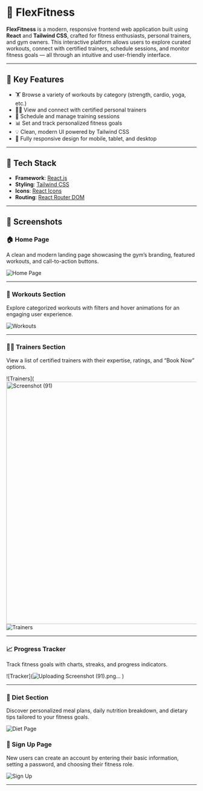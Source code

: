 # 💪 FlexFitness

**FlexFitness** is a modern, responsive frontend web application built using **React** and **Tailwind CSS**, crafted for fitness enthusiasts, personal trainers, and gym owners. This interactive platform allows users to explore curated workouts, connect with certified trainers, schedule sessions, and monitor fitness goals — all through an intuitive and user-friendly interface.

---

## 🌟 Key Features

- 🏋️ Browse a variety of workouts by category (strength, cardio, yoga, etc.)
- 👩‍🏫 View and connect with certified personal trainers
- 📅 Schedule and manage training sessions
- 📊 Set and track personalized fitness goals
- 💡 Clean, modern UI powered by Tailwind CSS
- 📱 Fully responsive design for mobile, tablet, and desktop

---

## 🧰 Tech Stack

- **Framework**: [React.js](https://reactjs.org/)
- **Styling**: [Tailwind CSS](https://tailwindcss.com/)
- **Icons**: [React Icons](https://react-icons.github.io/react-icons/)
- **Routing**: [React Router DOM](https://reactrouter.com/)

---

## 📸 Screenshots

### 🏠 Home Page
A clean and modern landing page showcasing the gym’s branding, featured workouts, and call-to-action buttons.

![Home Page](<img width="1363" height="631" alt="Screenshot (90)" src="https://github.com/user-attachments/assets/8cae0459-e042-4a87-9e2b-ecd21545b582" />
)

---

### 💪 Workouts Section
Explore categorized workouts with filters and hover animations for an engaging user experience.

![Workouts](<img width="1358" height="644" alt="Screenshot (95)" src="https://github.com/user-attachments/assets/028a41cd-340f-4b3b-9829-b77891c02d59" />
)

---

### 👩‍🏫 Trainers Section
View a list of certified trainers with their expertise, ratings, and “Book Now” options.

![Trainers](<img width="1359" height="640" alt="Screenshot (91)" src="https://github.com/user-attachments/assets/06488996-6a84-4b09-8cdb-4ea488e68e93" />
![Trainers]()

---

### 📈 Progress Tracker 
Track fitness goals with charts, streaks, and progress indicators.

![Tracker](![Uploading Screenshot (91).png…]()
)

---

### 🥗 Diet Section
Discover personalized meal plans, daily nutrition breakdown, and dietary tips tailored to your fitness goals.

![Diet Page](<img width="1358" height="643" alt="Screenshot (94)" src="https://github.com/user-attachments/assets/fb22abbf-0d29-46af-a562-a9aebbc926db" />
)

### 🔐 Sign Up Page
New users can create an account by entering their basic information, setting a password, and choosing their fitness role.

![Sign Up](<img width="1356" height="638" alt="Screenshot (96)" src="https://github.com/user-attachments/assets/8df12452-b87b-41ff-8966-4409b9ca2692" />
)

---
